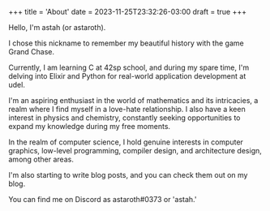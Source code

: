 +++
title = 'About'
date = 2023-11-25T23:32:26-03:00
draft = true
+++

Hello, I'm astah (or astaroth).

I chose this nickname to remember my beautiful history with the game Grand Chase.

Currently, I am learning C at 42sp school, and during my spare time, I'm delving into Elixir and Python for real-world application development at udel.

I'm an aspiring enthusiast in the world of mathematics and its intricacies, a realm where I find myself in a love-hate relationship. I also have a keen interest in physics and chemistry, constantly seeking opportunities to expand my knowledge during my free moments.

In the realm of computer science, I hold genuine interests in computer graphics, low-level programming, compiler design, and architecture design, among other areas.

I'm also starting to write blog posts, and you can check them out on my blog.

You can find me on Discord as astaroth#0373 or 'astah.'

